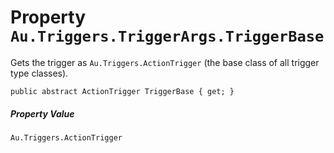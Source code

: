 # Property `Au.Triggers.TriggerArgs.TriggerBase`

Gets the trigger as `Au.Triggers.ActionTrigger` (the base class of all trigger type classes).

```
public abstract ActionTrigger TriggerBase { get; }
```

##### Property Value

`Au.Triggers.ActionTrigger`